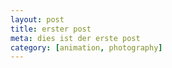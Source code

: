 ```yaml
---
layout: post
title: erster post
meta: dies ist der erste post
category: [animation, photography]
---
```

